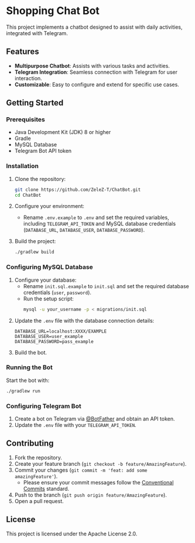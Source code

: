 
# Shopping Chat Bot

This project implements a chatbot designed to assist with daily activities, integrated with Telegram.
## Features

- **Multipurpose Chatbot**: Assists with various tasks and activities.
- **Telegram Integration**: Seamless connection with Telegram for user interaction.
- **Customizable**: Easy to configure and extend for specific use cases.

## Getting Started

### Prerequisites

- Java Development Kit (JDK) 8 or higher
- Gradle
- MySQL Database
- Telegram Bot API token

### Installation

1. Clone the repository:
   ```bash
   git clone https://github.com/ZeleZ-T/ChatBot.git
   cd ChatBot
   ```

2. Configure your environment:
    - Rename `.env.example` to `.env` and set the required variables, including `TELEGRAM_API_TOKEN` and MySQL database credentials (`DATABASE_URL`, `DATABASE_USER`, `DATABASE_PASSWORD`).

3. Build the project:
   ```bash
   ./gradlew build
   ```

### Configuring MySQL Database


1. Configure your database:
   - Rename `init.sql.example` to `init.sql` and set the required database credentials (`user`, `password`).
   - Run the setup script:
     ```bash
     mysql -u your_username -p < migrations/init.sql
     ```
2. Update the `.env` file with the database connection details:
   ```
   DATABASE_URL=localhost:XXXX/EXAMPLE
   DATABASE_USER=user_example
   DATABASE_PASSWORD=pass_example
   ```
3. Build the bot.
### Running the Bot

Start the bot with:
```bash
./gradlew run
```

### Configuring Telegram Bot

1. Create a bot on Telegram via [@BotFather](https://t.me/BotFather) and obtain an API token.
2. Update the `.env` file with your `TELEGRAM_API_TOKEN`.

## Contributing

1. Fork the repository.
2. Create your feature branch (`git checkout -b feature/AmazingFeature`).
3. Commit your changes (`git commit -m 'feat: add some amazingFeature'`).
   - Please ensure your commit messages follow the [Conventional Commits](https://www.conventionalcommits.org/en/v1.0.0/) standard.
4. Push to the branch (`git push origin feature/AmazingFeature`).
5. Open a pull request.

## License

This project is licensed under the Apache License 2.0.